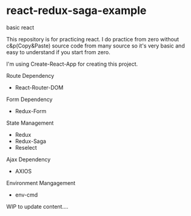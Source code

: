 # react-redux-saga-example
basic react 

This repository is for practicing react. 
I do practice from zero without c&p(Copy&Paste) source code from many source so it's very basic and easy to understand if you start from zero.

I'm using Create-React-App for creating this project.

Route Dependency
- React-Router-DOM

Form Dependency
- Redux-Form

State Management 
- Redux
- Redux-Saga
- Reselect

Ajax Dependency
- AXIOS

Environment Mangagement
- env-cmd

WIP to update content....
